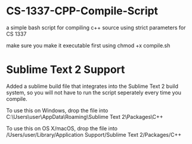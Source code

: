 # CS-1337-CPP-Compile-Script
a simple bash script for compiling c++ source using strict parameters for CS 1337

make sure you make it executable first using chmod +x compile.sh

Sublime Text 2 Support
======================
Added a sublime build file that integrates into the Sublime Text 2 build system, so you will not have to run the script seperately every time you compile.

To use this on Windows, drop the file into C:\Users\user\AppData\Roaming\Sublime Text 2\Packages\C++

To use this on OS X/macOS, drop the file into /Users/user/Library/Application Support/Sublime Text 2/Packages/C++
